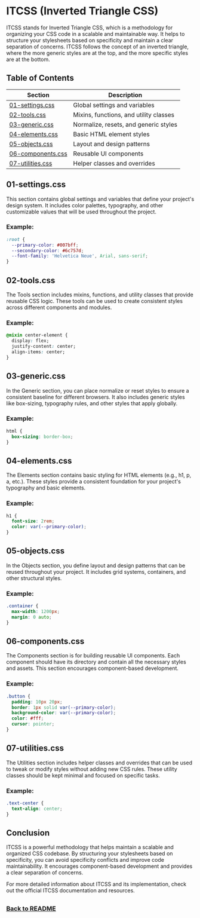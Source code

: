 # ITCSS (Inverted Triangle CSS)

ITCSS stands for Inverted Triangle CSS, which is a methodology for organizing your CSS code in a scalable and maintainable way. It helps to structure your stylesheets based on specificity and maintain a clear separation of concerns. ITCSS follows the concept of an inverted triangle, where the more generic styles are at the top, and the more specific styles are at the bottom.

## Table of Contents

| Section              | Description                                |
|----------------------|--------------------------------------------|
| [01-settings.css](#01-settings.css)| Global settings and variables              |
| [02-tools.css](#02-tools.css)      | Mixins, functions, and utility classes     |
| [03-generic.css](#03-generic.css)  | Normalize, resets, and generic styles      |
| [04-elements.css](#04-elements.css)| Basic HTML element styles                  |
| [05-objects.css](#05-objects.css)  | Layout and design patterns                 |
| [06-components.css](#06-components.css)| Reusable UI components                  |
| [07-utilities.css](#07-utilities.css)| Helper classes and overrides             |

## 01-settings.css

This section contains global settings and variables that define your project's design system. It includes color palettes, typography, and other customizable values that will be used throughout the project.

### Example:

```css
:root {
  --primary-color: #007bff;
  --secondary-color: #6c757d;
  --font-family: 'Helvetica Neue', Arial, sans-serif;
}
```

## 02-tools.css

The Tools section includes mixins, functions, and utility classes that provide reusable CSS logic. These tools can be used to create consistent styles across different components and modules.


### Example:

```css
@mixin center-element {
  display: flex;
  justify-content: center;
  align-items: center;
}
```

## 03-generic.css

In the Generic section, you can place normalize or reset styles to ensure a consistent baseline for different browsers. It also includes generic styles like box-sizing, typography rules, and other styles that apply globally.

### Example:

```css
html {
  box-sizing: border-box;
}
```

## 04-elements.css

The Elements section contains basic styling for HTML elements (e.g., h1, p, a, etc.). These styles provide a consistent foundation for your project's typography and basic elements.

### Example:

```css
h1 {
  font-size: 2rem;
  color: var(--primary-color);
}
```

## 05-objects.css

In the Objects section, you define layout and design patterns that can be reused throughout your project. It includes grid systems, containers, and other structural styles.

### Example:

```css
.container {
  max-width: 1200px;
  margin: 0 auto;
}
```

## 06-components.css

The Components section is for building reusable UI components. Each component should have its directory and contain all the necessary styles and assets. This section encourages component-based development.

### Example:

```css
.button {
  padding: 10px 20px;
  border: 1px solid var(--primary-color);
  background-color: var(--primary-color);
  color: #fff;
  cursor: pointer;
}
```

## 07-utilities.css

The Utilities section includes helper classes and overrides that can be used to tweak or modify styles without adding new CSS rules. These utility classes should be kept minimal and focused on specific tasks.

### Example:

```css
.text-center {
  text-align: center;
}
```

## Conclusion

ITCSS is a powerful methodology that helps maintain a scalable and organized CSS codebase. By structuring your stylesheets based on specificity, you can avoid specificity conflicts and improve code maintainability. It encourages component-based development and provides a clear separation of concerns.

For more detailed information about ITCSS and its implementation, check out the official ITCSS documentation and resources.

## 
### [Back to README](../README.md)
## 